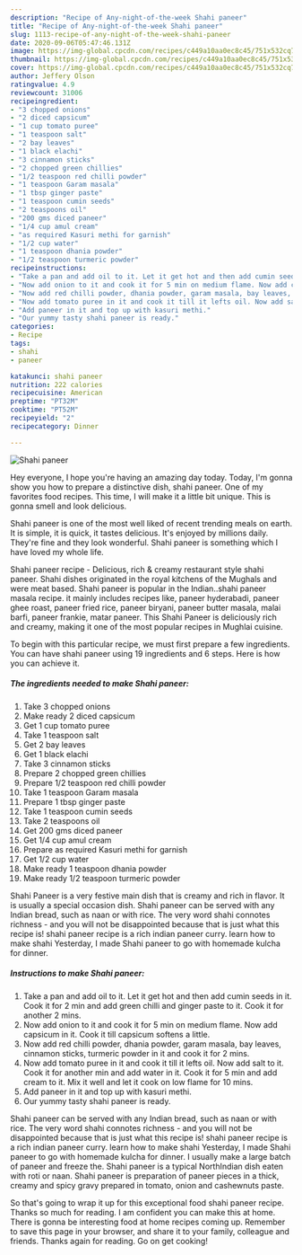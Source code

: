 ```yaml
---
description: "Recipe of Any-night-of-the-week Shahi paneer"
title: "Recipe of Any-night-of-the-week Shahi paneer"
slug: 1113-recipe-of-any-night-of-the-week-shahi-paneer
date: 2020-09-06T05:47:46.131Z
image: https://img-global.cpcdn.com/recipes/c449a10aa0ec8c45/751x532cq70/shahi-paneer-recipe-main-photo.jpg
thumbnail: https://img-global.cpcdn.com/recipes/c449a10aa0ec8c45/751x532cq70/shahi-paneer-recipe-main-photo.jpg
cover: https://img-global.cpcdn.com/recipes/c449a10aa0ec8c45/751x532cq70/shahi-paneer-recipe-main-photo.jpg
author: Jeffery Olson
ratingvalue: 4.9
reviewcount: 31006
recipeingredient:
- "3 chopped onions"
- "2 diced capsicum"
- "1 cup tomato puree"
- "1 teaspoon salt"
- "2 bay leaves"
- "1 black elachi"
- "3 cinnamon sticks"
- "2 chopped green chillies"
- "1/2 teaspoon red chilli powder"
- "1 teaspoon Garam masala"
- "1 tbsp ginger paste"
- "1 teaspoon cumin seeds"
- "2 teaspoons oil"
- "200 gms diced paneer"
- "1/4 cup amul cream"
- "as required Kasuri methi for garnish"
- "1/2 cup water"
- "1 teaspoon dhania powder"
- "1/2 teaspoon turmeric powder"
recipeinstructions:
- "Take a pan and add oil to it. Let it get hot and then add cumin seeds in it. Cook it for 2 min and add green chilli and ginger paste to it. Cook it for another 2 mins."
- "Now add onion to it and cook it for 5 min on medium flame. Now add capsicum in it. Cook it till capsicum softens a little."
- "Now add red chilli powder, dhania powder, garam masala, bay leaves, cinnamon sticks, turmeric powder in it and cook it for 2 mins."
- "Now add tomato puree in it and cook it till it lefts oil. Now add salt to it. Cook it for another min and add water in it. Cook it for 5 min and add cream to it. Mix it well and let it cook on low flame for 10 mins."
- "Add paneer in it and top up with kasuri methi."
- "Our yummy tasty shahi paneer is ready."
categories:
- Recipe
tags:
- shahi
- paneer

katakunci: shahi paneer 
nutrition: 222 calories
recipecuisine: American
preptime: "PT32M"
cooktime: "PT52M"
recipeyield: "2"
recipecategory: Dinner

---
```



![Shahi paneer](https://img-global.cpcdn.com/recipes/c449a10aa0ec8c45/751x532cq70/shahi-paneer-recipe-main-photo.jpg)

Hey everyone, I hope you're having an amazing day today. Today, I'm gonna show you how to prepare a distinctive dish, shahi paneer. One of my favorites food recipes. This time, I will make it a little bit unique. This is gonna smell and look delicious.

Shahi paneer is one of the most well liked of recent trending meals on earth. It is simple, it is quick, it tastes delicious. It's enjoyed by millions daily. They're fine and they look wonderful. Shahi paneer is something which I have loved my whole life.

Shahi paneer recipe - Delicious, rich &amp; creamy restaurant style shahi paneer. Shahi dishes originated in the royal kitchens of the Mughals and were meat based. Shahi paneer is popular in the Indian..shahi paneer masala recipe. it mainly includes recipes like, paneer hyderabadi, paneer ghee roast, paneer fried rice, paneer biryani, paneer butter masala, malai barfi, paneer frankie, matar paneer. This Shahi Paneer is deliciously rich and creamy, making it one of the most popular recipes in Mughlai cuisine.


To begin with this particular recipe, we must first prepare a few ingredients. You can have shahi paneer using 19 ingredients and 6 steps. Here is how you can achieve it.

<!--inarticleads1-->

##### The ingredients needed to make Shahi paneer:

1. Take 3 chopped onions
1. Make ready 2 diced capsicum
1. Get 1 cup tomato puree
1. Take 1 teaspoon salt
1. Get 2 bay leaves
1. Get 1 black elachi
1. Take 3 cinnamon sticks
1. Prepare 2 chopped green chillies
1. Prepare 1/2 teaspoon red chilli powder
1. Take 1 teaspoon Garam masala
1. Prepare 1 tbsp ginger paste
1. Take 1 teaspoon cumin seeds
1. Take 2 teaspoons oil
1. Get 200 gms diced paneer
1. Get 1/4 cup amul cream
1. Prepare as required Kasuri methi for garnish
1. Get 1/2 cup water
1. Make ready 1 teaspoon dhania powder
1. Make ready 1/2 teaspoon turmeric powder


Shahi Paneer is a very festive main dish that is creamy and rich in flavor. It is usually a special occasion dish. Shahi paneer can be served with any Indian bread, such as naan or with rice. The very word shahi connotes richness - and you will not be disappointed because that is just what this recipe is! shahi paneer recipe is a rich indian paneer curry. learn how to make shahi Yesterday, I made Shahi paneer to go with homemade kulcha for dinner. 

<!--inarticleads2-->

##### Instructions to make Shahi paneer:

1. Take a pan and add oil to it. Let it get hot and then add cumin seeds in it. Cook it for 2 min and add green chilli and ginger paste to it. Cook it for another 2 mins.
1. Now add onion to it and cook it for 5 min on medium flame. Now add capsicum in it. Cook it till capsicum softens a little.
1. Now add red chilli powder, dhania powder, garam masala, bay leaves, cinnamon sticks, turmeric powder in it and cook it for 2 mins.
1. Now add tomato puree in it and cook it till it lefts oil. Now add salt to it. Cook it for another min and add water in it. Cook it for 5 min and add cream to it. Mix it well and let it cook on low flame for 10 mins.
1. Add paneer in it and top up with kasuri methi.
1. Our yummy tasty shahi paneer is ready.


Shahi paneer can be served with any Indian bread, such as naan or with rice. The very word shahi connotes richness - and you will not be disappointed because that is just what this recipe is! shahi paneer recipe is a rich indian paneer curry. learn how to make shahi Yesterday, I made Shahi paneer to go with homemade kulcha for dinner. I usually make a large batch of paneer and freeze the. Shahi paneer is a typical NorthIndian dish eaten with roti or naan. Shahi paneer is preparation of paneer pieces in a thick, creamy and spicy gravy prepared in tomato, onion and cashewnuts paste. 

So that's going to wrap it up for this exceptional food shahi paneer recipe. Thanks so much for reading. I am confident you can make this at home. There is gonna be interesting food at home recipes coming up. Remember to save this page in your browser, and share it to your family, colleague and friends. Thanks again for reading. Go on get cooking!
